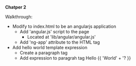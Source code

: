 **Chatper 2**

Walkthrough:

* Modify to index.html to be an angularjs application
    * Add 'angular.js' script to the page
        * Located at 'lib/angular/angular.js'
    * Add 'ng-app' attribute to the HTML tag
* Add hello world template expression
    * Create a paragraph tag
    * Add expression to paragrah tag
    Hello {{ 'World' + '? }}
